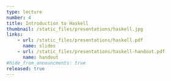 ```yaml
---
type: lecture
number: 4
title: Introduction to Haskell
thumbnail: /static_files/presentations/haskell.jpg
links:
    - url: /static_files/presentations/haskell.pdf
      name: slides
    - url: /static_files/presentations/haskell-handout.pdf
      name: handout
#hide_from_announcments: true
released: true
---
```

